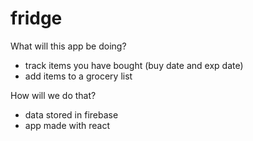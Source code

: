 # fridge

What will this app be doing?

- track items you have bought (buy date and exp date)
- add items to a grocery list

How will we do that?

- data stored in firebase
- app made with react
